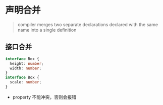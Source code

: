 # 声明合并

> compiler merges two separate declarations declared with the same name into a single definition

## 接口合并

```ts
interface Box {
  height: number;
  width: number;
}
interface Box {
  scale: number;
}
```

- property 不能冲突，否则会报错
